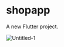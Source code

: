 # shopapp

A new Flutter project.

![Untitled-1](https://user-images.githubusercontent.com/78043455/180837632-e99c075d-3d94-4ae1-85cb-2aedb74fea8f.png)
